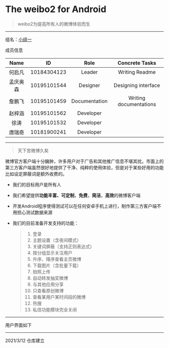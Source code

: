 # The weibo2 for Android
> weibo2为提高所有人的微博体验而生

---

组名：<u>小组一</u>

成员信息

| Name | ID   | Role | Concrete Tasks |
| :--: | :--: | :--: | :------------: |
|   何启凡   |   10184304123   |   Leader   |        Writing Readme       |
| 孟庆奥森 | 10195101544 | Designer | Designing interface |
| 詹鹏飞 | 10195101459 | Documentation | Writing documentations |
| 赵梓涵 | 10195101562 | Developer |  |
| 徐涛 | 10195101532 | Developer |  |
| 唐瑞奇 | 10181900241 | Developer |  |

---

> 天下苦微博久矣

微博官方客户端十分臃肿，许多用户对于广告和其他推广信息不堪其扰。市面上的第三方客户端虽然很好地提供了干净、纯粹的使用体验，但是对于某些好用的功能比如设定屏蔽词是额外收费的。

- 我们的目标用户是所有人

- 我们希望提供**功能丰富、可定制**，**免费**，**简洁**，**高效**的微博客户端

- 开发Android程序使得测试可以在任何安卓手机上进行，制作第三方客户端不用担心测试数据来源

- 我们的目前准备开发支持的功能：

  > 1. 登录
  > 2. 主题设置（含夜间模式）
  > 3. 关键词屏蔽（支持正则表达式）
  > 4. 按分组显示关注用户
  > 5. 升序、降序查看主页微博
  > 6. 下载图片（含批量下载）
  > 7. 拍照上传
  > 8. 自动转发抽奖微博
  > 9. 与其他应用分享
  > 10. 只查看原创微博
  > 11. 查看某用户某时间段的微博
  > 12. 热搜
  > 13. 私信功能模块完全关闭

---

用户界面如下



---

2021/3/12 仓库建立
